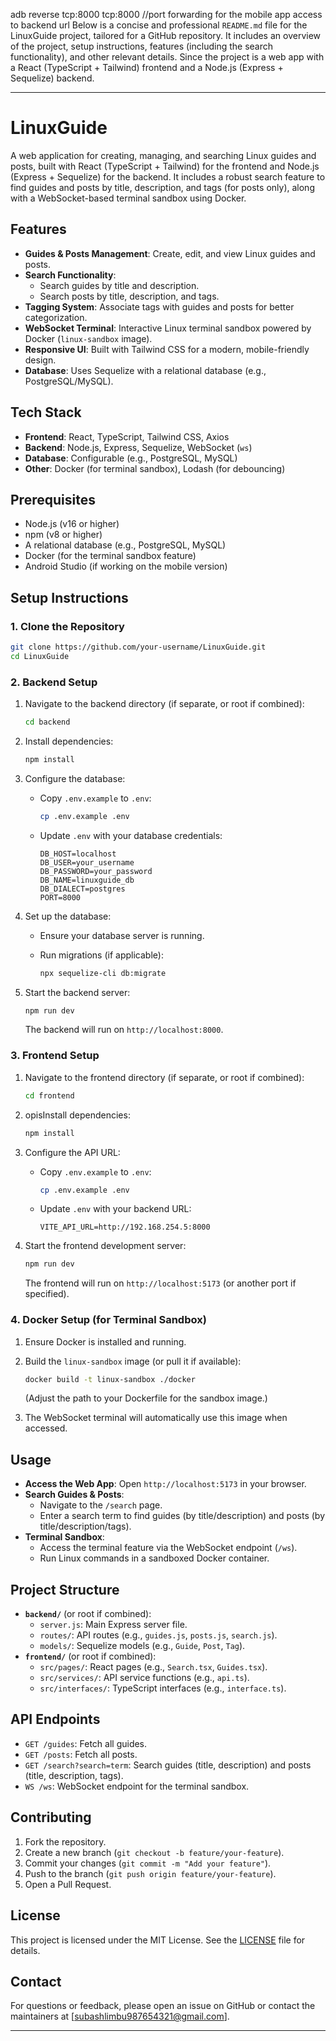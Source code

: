 adb reverse tcp:8000 tcp:8000 //port forwarding for the mobile app access to backend url
Below is a concise and professional `README.md` file for the LinuxGuide project, tailored for a GitHub repository. It includes an overview of the project, setup instructions, features (including the search functionality), and other relevant details. Since the project is a web app with a React (TypeScript + Tailwind) frontend and a Node.js (Express + Sequelize) backend.

---

# LinuxGuide

A web application for creating, managing, and searching Linux guides and posts, built with React (TypeScript + Tailwind) for the frontend and Node.js (Express + Sequelize) for the backend. It includes a robust search feature to find guides and posts by title, description, and tags (for posts only), along with a WebSocket-based terminal sandbox using Docker.

## Features

- **Guides & Posts Management**: Create, edit, and view Linux guides and posts.
- **Search Functionality**:
  - Search guides by title and description.
  - Search posts by title, description, and tags.
- **Tagging System**: Associate tags with guides and posts for better categorization.
- **WebSocket Terminal**: Interactive Linux terminal sandbox powered by Docker (`linux-sandbox` image).
- **Responsive UI**: Built with Tailwind CSS for a modern, mobile-friendly design.
- **Database**: Uses Sequelize with a relational database (e.g., PostgreSQL/MySQL).

## Tech Stack

- **Frontend**: React, TypeScript, Tailwind CSS, Axios
- **Backend**: Node.js, Express, Sequelize, WebSocket (`ws`)
- **Database**: Configurable (e.g., PostgreSQL, MySQL)
- **Other**: Docker (for terminal sandbox), Lodash (for debouncing)

## Prerequisites

- Node.js (v16 or higher)
- npm (v8 or higher)
- A relational database (e.g., PostgreSQL, MySQL)
- Docker (for the terminal sandbox feature)
- Android Studio (if working on the mobile version)

## Setup Instructions

### 1. Clone the Repository

```bash
git clone https://github.com/your-username/LinuxGuide.git
cd LinuxGuide
```

### 2. Backend Setup

1. Navigate to the backend directory (if separate, or root if combined):

   ```bash
   cd backend
   ```

2. Install dependencies:

   ```bash
   npm install
   ```

3. Configure the database:
   - Copy `.env.example` to `.env`:

     ```bash
     cp .env.example .env
     ```

   - Update `.env` with your database credentials:

     ```
     DB_HOST=localhost
     DB_USER=your_username
     DB_PASSWORD=your_password
     DB_NAME=linuxguide_db
     DB_DIALECT=postgres
     PORT=8000
     ```

4. Set up the database:
   - Ensure your database server is running.
   - Run migrations (if applicable):

     ```bash
     npx sequelize-cli db:migrate
     ```

5. Start the backend server:

   ```bash
   npm run dev
   ```

   The backend will run on `http://localhost:8000`.

### 3. Frontend Setup

1. Navigate to the frontend directory (if separate, or root if combined):

   ```bash
   cd frontend
   ```

2. opisInstall dependencies:

   ```bash
   npm install
   ```

3. Configure the API URL:
   - Copy `.env.example` to `.env`:

     ```bash
     cp .env.example .env
     ```

   - Update `.env` with your backend URL:

     ```
     VITE_API_URL=http://192.168.254.5:8000
     ```

4. Start the frontend development server:

   ```bash
   npm run dev
   ```

   The frontend will run on `http://localhost:5173` (or another port if specified).

### 4. Docker Setup (for Terminal Sandbox)

1. Ensure Docker is installed and running.
2. Build the `linux-sandbox` image (or pull it if available):

   ```bash
   docker build -t linux-sandbox ./docker
   ```

   (Adjust the path to your Dockerfile for the sandbox image.)
3. The WebSocket terminal will automatically use this image when accessed.

## Usage

- **Access the Web App**: Open `http://localhost:5173` in your browser.
- **Search Guides & Posts**:
  - Navigate to the `/search` page.
  - Enter a search term to find guides (by title/description) and posts (by title/description/tags).
- **Terminal Sandbox**:
  - Access the terminal feature via the WebSocket endpoint (`/ws`).
  - Run Linux commands in a sandboxed Docker container.

## Project Structure

- **`backend/`** (or root if combined):
  - `server.js`: Main Express server file.
  - `routes/`: API routes (e.g., `guides.js`, `posts.js`, `search.js`).
  - `models/`: Sequelize models (e.g., `Guide`, `Post`, `Tag`).
- **`frontend/`** (or root if combined):
  - `src/pages/`: React pages (e.g., `Search.tsx`, `Guides.tsx`).
  - `src/services/`: API service functions (e.g., `api.ts`).
  - `src/interfaces/`: TypeScript interfaces (e.g., `interface.ts`).

## API Endpoints

- `GET /guides`: Fetch all guides.
- `GET /posts`: Fetch all posts.
- `GET /search?search=term`: Search guides (title, description) and posts (title, description, tags).
- `WS /ws`: WebSocket endpoint for the terminal sandbox.

## Contributing

1. Fork the repository.
2. Create a new branch (`git checkout -b feature/your-feature`).
3. Commit your changes (`git commit -m "Add your feature"`).
4. Push to the branch (`git push origin feature/your-feature`).
5. Open a Pull Request.

## License

This project is licensed under the MIT License. See the [LICENSE](LICENSE) file for details.

## Contact

For questions or feedback, please open an issue on GitHub or contact the maintainers at [subashlimbu987654321@gmail.com].

---
